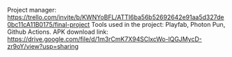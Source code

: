 Project manager: https://trello.com/invite/b/KWNYoBFL/ATTI6ba56b52692642e91aa5d327de0bc11cA11B0175/final-project
Tools used in the project: Playfab, Photon Pun, Github Actions.
APK download link: https://drive.google.com/file/d/1m3rCmK7X94SClxcWo-lQGJMycD-zr9oY/view?usp=sharing
